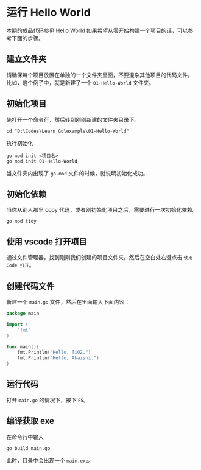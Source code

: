 # 运行 Hello World

本期的成品代码参见 [Hello World](../example/01-Hello-World)
如果希望从零开始构建一个项目的话，可以参考下面的步骤。

## 建立文件夹

请确保每个项目放置在单独的一个文件夹里面，不要混杂其他项目的代码文件。
比如，这个例子中，就是新建了一个 `01-Hello-World` 文件夹。

## 初始化项目

先打开一个命令行，然后转到刚刚新建的文件夹目录下。

```shell
cd "D:\Codes\Learn Go\example\01-Hello-World"
```

执行初始化

```shell
go mod init <项目名>
go mod init 01-Hello-World
```

当文件夹内出现了 `go.mod` 文件的时候，就说明初始化成功。

## 初始化依赖

当你从别人那里 copy 代码，或者刚初始化项目之后，需要进行一次初始化依赖。

```shell
go mod tidy
```

## 使用 vscode 打开项目

通过文件管理器，找到刚刚我们创建的项目文件夹。然后在空白处右键点击 `使用 Code 打开`。

## 创建代码文件

新建一个 `main.go` 文件，然后在里面输入下面内容：

```go
package main

import (
	"fmt"
)

func main(){
	fmt.Println("Hello, TiO2.")
	fmt.Println("Hello, Akaishi.")
}
```

## 运行代码

打开 `main.go` 的情况下，按下 `F5`。

## 编译获取 exe

在命令行中输入

```shell
go build main.go
```

此时，目录中会出现一个 `main.exe`。

